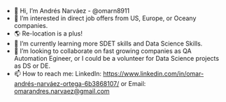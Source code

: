 - 👋 Hi, I’m Andrés Narváez - @omarn8911
- 👀 I’m interested in direct job offers from US, Europe, or Oceany companies.
- 🌎 Re-location is a plus! 
- 🌱 I’m currently learning more SDET skills and Data Science Skills.
- 💞️ I’m looking to collaborate on fast growing companies as QA Automation Egineer, or I could be a volunteer for Data Science projects as DS or DE.
- 📫 How to reach me: LinkedIn: https://www.linkedin.com/in/omar-andrés-narváez-ortega-6b3868107/ or Email: omarandres.narvaez@gmail.com 
